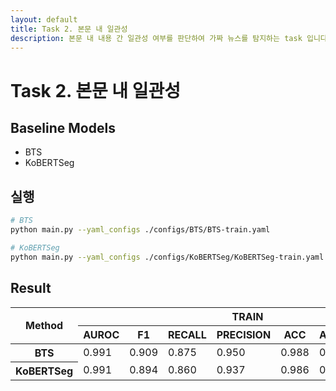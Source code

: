 ```yaml
---
layout: default
title: Task 2. 본문 내 일관성
description: 본문 내 내용 간 일관성 여부를 판단하여 가짜 뉴스를 탐지하는 task 입니다.
---
```


# Task 2. 본문 내 일관성

## Baseline Models

- BTS
- KoBERTSeg


## 실행

```bash
# BTS
python main.py --yaml_configs ./configs/BTS/BTS-train.yaml

# KoBERTSeg
python main.py --yaml_configs ./configs/KoBERTSeg/KoBERTSeg-train.yaml
```


## Result

<table>
  <thead>
    <tr>
      <th rowspan="2">Method</th>
      <th colspan="6" halign="left">TRAIN</th>
      <th colspan="6" halign="left">VALIDATION</th>
      <th colspan="6" halign="left">TEST</th>
    </tr>
    <tr>
      <th>AUROC</th>
      <th>F1</th>
      <th>RECALL</th>
      <th>PRECISION</th>
      <th>ACC</th>
      <th>ACC_PER_ARTICLE</th>
      <th>AUROC</th>
      <th>F1</th>
      <th>RECALL</th>
      <th>PRECISION</th>
      <th>ACC</th>
      <th>ACC_PER_ARTICLE</th>
      <th>AUROC</th>
      <th>F1</th>
      <th>RECALL</th>
      <th>PRECISION</th>
      <th>ACC</th>
      <th>ACC_PER_ARTICLE</th>
    </tr>
  </thead>
  <tbody>
    <tr>
      <th>BTS</th>
      <td>0.991</td>
      <td>0.909</td>
      <td>0.875</td>
      <td>0.950</td>
      <td>0.988</td>
      <td>0.845</td>
      <td>0.991</td>
      <td>0.906</td>
      <td>0.872</td>
      <td>0.949</td>
      <td>0.988</td>
      <td>0.842</td>
      <td>0.992</td>
      <td>0.923</td>
      <td>0.897</td>
      <td>0.954</td>
      <td>0.99</td>
      <td>0.867</td>
    </tr>
    <tr>
      <th>KoBERTSeg</th>
      <td>0.991</td>
      <td>0.894</td>
      <td>0.860</td>
      <td>0.937</td>
      <td>0.986</td>
      <td>0.824</td>
      <td>0.991</td>
      <td>0.894</td>
      <td>0.860</td>
      <td>0.937</td>
      <td>0.986</td>
      <td>0.824</td>
      <td>0.994</td>
      <td>0.929</td>
      <td>0.911</td>
      <td>0.949</td>
      <td>0.99</td>
      <td>0.876</td>
    </tr>
  </tbody>
</table>